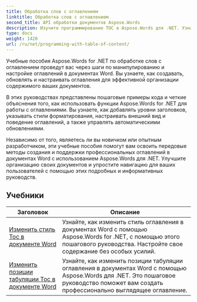 ```yaml
---
title: Обработка слов с оглавлением
linktitle: Обработка слов с оглавлением
second_title: API обработки документов Aspose.Words
description: Изучите программирование TOC в Aspose.Words для .NET. Узнайте, как создавать оглавления в документах Word и манипулировать ими с помощью пошаговых руководств и примеров кода C#.
type: docs
weight: 1420
url: /ru/net/programming-with-table-of-content/
---
```

Учебные пособия Aspose.Words for .NET по обработке слов с оглавлением проведут вас через шаги по манипулированию и настройке оглавлений в документах Word. Вы узнаете, как создавать, обновлять и настраивать оглавления для эффективной организации содержимого ваших документов.

В этих руководствах представлены пошаговые примеры кода и четкие объяснения того, как использовать функции Aspose.Words for .NET для работы с оглавлениями. Вы узнаете, как добавлять уровни заголовков, указывать стили форматирования, настраивать внешний вид и поведение оглавлений, а также управлять автоматическими обновлениями.

Независимо от того, являетесь ли вы новичком или опытным разработчиком, эти учебные пособия помогут вам освоить передовые методы создания и поддержки профессиональных оглавлений в документах Word с использованием Aspose.Words для .NET. Улучшите организацию своих документов и упростите навигацию для ваших пользователей с помощью этих подробных и информативных руководств.

 ## Учебники
| Заголовок | Описание |
| --- | --- |
| [Изменить стиль Toc в документе Word](./change-style-of-toc-level/) | Узнайте, как изменить стиль оглавления в документах Word с помощью Aspose.Words for .NET, с помощью этого пошагового руководства. Настройте свое содержание без особых усилий. |
| [Изменить позиции табуляции Toc в документе Word](./change-toc-tab-stops/) | Узнайте, как изменить позиции табуляции оглавления в документах Word с помощью Aspose.Words для .NET. Это пошаговое руководство поможет вам создать профессионально выглядящее оглавление. |